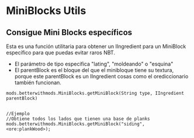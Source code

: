 # MiniBlocks Utils

## Consigue Mini Blocks específicos

Esta es una función utilitaria para obtener un IIngredient para un MiniBlock específico para que puedas evitar raros NBT.

* El parámetro de tipo especifica "lating", "moldeando" o "esquina"
* El parentBlock es el bloque del que el minibloque tiene su textura, porque este parentBlock es un IIngredient cosas como el orediccionario también funcionan.

```zenscript
mods.betterwithmods.MiniBlocks.getMiniBlock(String type, IIngredient parentBlock)


//Ejemplo
//Obtiene todos los lados que tienen una base de planks
mods.betterwithmods.MiniBlocks.getMiniBlock("siding", <ore:plankWood>);
```